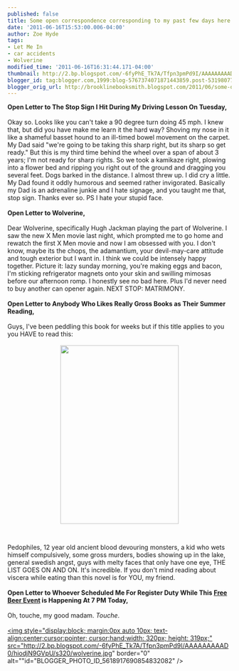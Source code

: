 ```yaml
---
published: false
title: Some open correspondence corresponding to my past few days here on Planet Earth.
date: '2011-06-16T15:53:00.006-04:00'
author: Zoe Hyde
tags:
- Let Me In
- car accidents
- Wolverine
modified_time: '2011-06-16T16:31:44.171-04:00'
thumbnail: http://2.bp.blogspot.com/-6fyPhE_Tk7A/Tfpn3pmPd9I/AAAAAAAAAD0/hiodjN9GVpU/s72-c/wolverine.jpg
blogger_id: tag:blogger.com,1999:blog-5767374071871443859.post-5319807772761077973
blogger_orig_url: http://brooklinebooksmith.blogspot.com/2011/06/some-open-correspondence-corresponding.html
---
```


<b>Open Letter to The Stop Sign I Hit During My Driving Lesson On Tuesday,</b><br /><br />Okay so. Looks like you can't take a 90 degree turn doing 45 mph. I knew that, but did you have make me learn it the hard way? Shoving my nose in it like a shameful basset hound to an ill-timed bowel movement on the carpet. My Dad said "we're going to be taking this sharp right, but its sharp so get ready." But this is my third time behind the wheel over a span of about 3 years; I'm not ready for sharp rights. So we took a kamikaze right, plowing into a flower bed and ripping you right out of the ground and dragging you several feet. Dogs barked in the distance. I almost threw up. I did cry a little. My Dad found it oddly humorous and seemed rather invigorated. Basically my Dad is an adrenaline junkie and I hate signage, and you taught me that, stop sign. Thanks ever so. PS I hate your stupid face.<br /><br /><b>Open Letter to Wolverine,</b><br /><br />Dear Wolverine, specifically Hugh Jackman playing the part of Wolverine. I saw the new X Men movie last night, which prompted me to go home and rewatch the first X Men movie and now I am obsessed with you. I don't know, maybe its the chops, the adamantium, your devil-may-care attitude and tough exterior but I want in. I think we could be intensely happy together. Picture it: lazy sunday morning, you're making eggs and bacon, I'm sticking refrigerator magnets onto your skin and swilling mimosas before our afternoon romp. I honestly see no bad here. Plus I'd never need to buy another can opener again. NEXT STOP: MATRIMONY.<br /><br /><b>Open Letter to Anybody Who Likes Really Gross Books as Their Summer Reading,</b><br /><br />Guys, I've been peddling this book for weeks but if this title applies to you you HAVE to read this:<br /><br /><a href="http://www.hammerfilms.com/uploads/cache/00000/00000514/00000514-266x401.jpeg?v=1"><img style="display:block; margin:0px auto 10px; text-align:center;cursor:pointer; cursor:hand;width: 266px; height: 401px;" src="http://www.hammerfilms.com/uploads/cache/00000/00000514/00000514-266x401.jpeg?v=1" border="0" alt="" /></a><br /><br />Pedophiles, 12 year old ancient blood devouring monsters, a kid who wets himself compulsively, some gross murders, bodies showing up in the lake, general swedish angst, guys with melty faces that only have one eye, THE LIST GOES ON AND ON. It's incredible. If you don't mind reading about viscera while eating than this novel is for YOU, my friend.<br /><br /><b>Open Letter to Whoever Scheduled Me For Register Duty While This <a href="http://www.brooklinebooksmith-shop.com/free-beer-tour">Free Beer Event</a> is Happening At 7 PM Today, </b><br /><br />Oh, touche, my good madam. <i>Touche</i>.<br /><br /><a href="http://2.bp.blogspot.com/-6fyPhE_Tk7A/Tfpn3pmPd9I/AAAAAAAAAD0/hiodjN9GVpU/s1600/wolverine.jpg"><img style="display:block; margin:0px auto 10px; text-align:center;cursor:pointer; cursor:hand;width: 320px; height: 319px;" src="http://2.bp.blogspot.com/-6fyPhE_Tk7A/Tfpn3pmPd9I/AAAAAAAAAD0/hiodjN9GVpU/s320/wolverine.jpg" border="0" alt=""id="BLOGGER_PHOTO_ID_5618917690854832082" /></a>